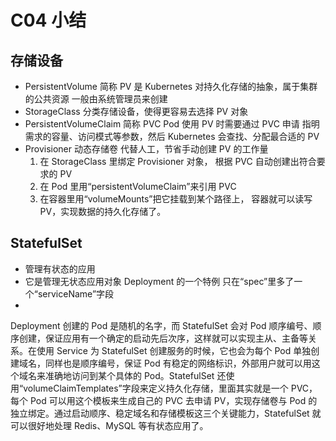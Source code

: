 # C04 小结

## 存储设备
- PersistentVolume 简称 PV
  是 Kubernetes 对持久化存储的抽象，属于集群的公共资源
  一般由系统管理员来创建
- StorageClass 分类存储设备，使得更容易去选择 PV 对象
- PersistentVolumeClaim 简称 PVC
  Pod 使用 PV 时需要通过 PVC 申请
  指明需求的容量、访问模式等参数，然后 Kubernetes 会查找、分配最合适的 PV
- Provisioner 动态存储卷
  代替人工，节省手动创建 PV 的工作量
  1. 在 StorageClass 里绑定 Provisioner 对象，
     根据 PVC 自动创建出符合要求的 PV
  2. 在 Pod 里用“persistentVolumeClaim”来引用 PVC
  3. 在容器里用“volumeMounts”把它挂载到某个路径上，
     容器就可以读写 PV，实现数据的持久化存储了。

## StatefulSet

- 管理有状态的应用
- 它是管理无状态应用对象 Deployment 的一个特例
  只在“spec”里多了一个“serviceName”字段
- 

Deployment 创建的 Pod 是随机的名字，而 StatefulSet 会对 Pod 顺序编号、顺序创建，保证应用有一个确定的启动先后次序，这样就可以实现主从、主备等关系。在使用 Service 为 StatefulSet 创建服务的时候，它也会为每个 Pod 单独创建域名，同样也是顺序编号，保证 Pod 有稳定的网络标识，外部用户就可以用这个域名来准确地访问到某个具体的 Pod。StatefulSet 还使用“volumeClaimTemplates”字段来定义持久化存储，里面其实就是一个 PVC，每个 Pod 可以用这个模板来生成自己的 PVC 去申请 PV，实现存储卷与 Pod 的独立绑定。通过启动顺序、稳定域名和存储模板这三个关键能力，StatefulSet 就可以很好地处理 Redis、MySQL 等有状态应用了。